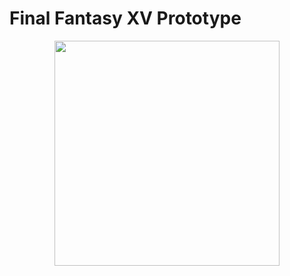 # Final Fantasy XV Prototype

<div align="center">
<img src="/Recordings/movie.mp4" width="360">
</div>